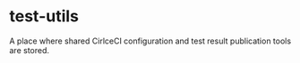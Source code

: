 # test-utils
A place where shared CirlceCI configuration and test result publication tools are stored.
